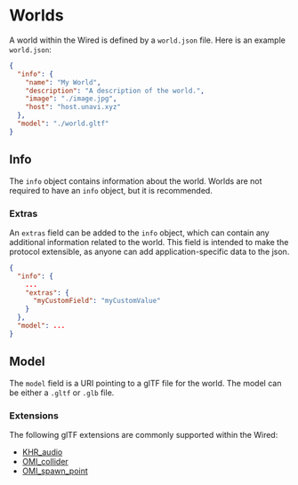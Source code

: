 # Worlds

A world within the Wired is defined by a `world.json` file. Here is an example `world.json`:

```json
{
  "info": {
    "name": "My World",
    "description": "A description of the world.",
    "image": "./image.jpg",
    "host": "host.unavi.xyz"
  },
  "model": "./world.gltf"
}
```

## Info

The `info` object contains information about the world. Worlds are not required to have an `info` object, but it is recommended.

### Extras

An `extras` field can be added to the `info` object, which can contain any additional information related to the world. This field is intended to make the protocol extensible, as anyone can add application-specific data to the json.

```json
{
  "info": {
    ...
    "extras": {
      "myCustomField": "myCustomValue"
    }
  },
  "model": ...
}
```

## Model

The `model` field is a URI pointing to a glTF file for the world. The model can be either a `.gltf` or `.glb` file.

### Extensions

The following glTF extensions are commonly supported within the Wired:

- [KHR_audio](https://github.com/omigroup/gltf-extensions/tree/main/extensions/2.0/KHR_audio)
- [OMI_collider](https://github.com/omigroup/gltf-extensions/tree/main/extensions/2.0/OMI_collider)
- [OMI_spawn_point](https://github.com/omigroup/gltf-extensions/tree/main/extensions/2.0/OMI_spawn_point)
